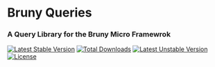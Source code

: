 # Bruny Queries

### A Query Library for the Bruny Micro Framewrok

[![Latest Stable Version](http://poser.pugx.org/ericfortmeyer/bruny-rendering/v)](https://packagist.org/packages/ericfortmeyer/bruny-rendering) [![Total Downloads](http://poser.pugx.org/ericfortmeyer/bruny-rendering/downloads)](https://packagist.org/packages/ericfortmeyer/bruny-rendering) [![Latest Unstable Version](http://poser.pugx.org/ericfortmeyer/bruny-rendering/v/unstable)](https://packagist.org/packages/ericfortmeyer/bruny-rendering) [![License](http://poser.pugx.org/ericfortmeyer/bruny-rendering/license)](https://packagist.org/packages/ericfortmeyer/bruny-rendering)
